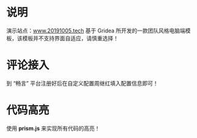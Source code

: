 #  说明

演示站点：www.20191005.tech
基于 Gridea 所开发的一款团队风格电脑端模板，该模板并不支持界面自适应，请慎重选择！


# 评论接入

到 “畅言” 平台注册好后在自定义配置周继红填入配置信息即可！

# 代码高亮

使用 **prism.js** 来实现所有代码的高亮！